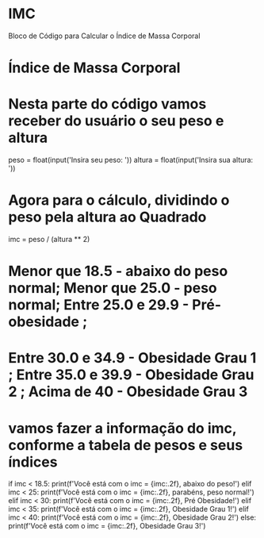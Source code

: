 # IMC
Bloco de Código para Calcular o Índice de Massa Corporal
# Índice de Massa Corporal

# Nesta parte do código vamos receber do usuário o seu peso e altura
peso = float(input('Insira seu peso: '))
altura = float(input('Insira sua altura: '))

# Agora para o cálculo, dividindo o peso pela altura ao Quadrado
imc = peso / (altura ** 2)

# Menor que 18.5 - abaixo do peso normal; Menor que 25.0 - peso normal; Entre 25.0 e 29.9 - Pré-obesidade ;
# Entre 30.0 e 34.9 - Obesidade Grau 1 ; Entre 35.0 e 39.9 - Obesidade Grau 2 ; Acima de 40 - Obesidade Grau 3
# vamos fazer a informação do imc, conforme a tabela de pesos e seus índices

if imc < 18.5:
    print(f'Você está com o imc = {imc:.2f}, abaixo do peso!')
elif imc < 25:
    print(f'Você está com o imc = {imc:.2f}, parabéns, peso normal!')
elif imc < 30:
    print(f'Você está com o imc = {imc:.2f}, Pré Obesidade!')
elif imc < 35:
    print(f'Você está com o imc = {imc:.2f}, Obesidade Grau 1!')
elif imc < 40:
    print(f'Você está com o imc = {imc:.2f}, Obesidade Grau 2!')
else:
    print(f'Você está com o imc = {imc:.2f}, Obesidade Grau 3!')
